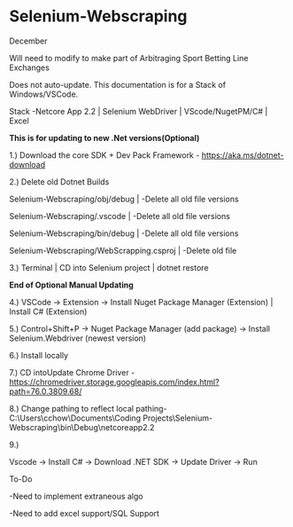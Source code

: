 ﻿# Selenium-Webscraping
December 

Will need to modify to make part of Arbitraging Sport Betting Line Exchanges

Does not auto-update. This documentation is for a Stack of Windows/VSCode.

Stack
-Netcore App 2.2 | Selenium WebDriver | VScode/NugetPM/C# | Excel 

**This is for updating to new .Net versions(Optional)** 

1.) Download the core SDK + Dev Pack Framework - https://aka.ms/dotnet-download

2.) Delete old Dotnet Builds 


  Selenium-Webscraping/obj/debug |
    -Delete all old file versions
  
  Selenium-Webscraping/.vscode |
    -Delete all old file versions
    
  Selenium-Webscraping/bin/debug |
    -Delete all old file versions
    
   Selenium-Webscraping/WebScrapping.csproj |
    -Delete old file
  
  
3.) Terminal | CD into Selenium project | dotnet restore 

**End of Optional Manual Updating** 

4.) VSCode -> Extension -> Install Nuget Package Manager (Extension) | Install C# (Extension)

5.) Control+Shift+P -> Nuget Package Manager (add package) -> Install Selenium.Webdriver (newest version)

6.) Install locally

7.) CD intoUpdate Chrome Driver - https://chromedriver.storage.googleapis.com/index.html?path=76.0.3809.68/

8.) Change pathing to reflect local pathing- C:\Users\cchow\Documents\Coding Projects\Selenium-Webscraping\bin\Debug\netcoreapp2.2

9.) 

Vscode -> Install C# -> Download .NET SDK -> Update Driver -> Run

To-Do

-Need to implement extraneous algo

-Need to add excel support/SQL Support
